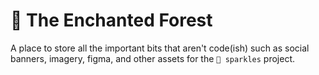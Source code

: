 # 🌲 The Enchanted Forest

A place to store all the important bits that aren't code(ish) such as social banners, imagery, figma, and other assets for the `🦄 sparkles` project.
